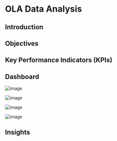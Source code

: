 
# OLA Data Analysis

## Introduction

## Objectives

## Key Performance Indicators (KPIs)

## Dashboard

![image](https://github.com/user-attachments/assets/cef170fa-03a1-4395-936c-c12b02498e17)

![image](https://github.com/user-attachments/assets/6475f63f-fc40-4436-81c7-44d4319fdf9f)

![image](https://github.com/user-attachments/assets/c1b8377f-5e1f-459c-8978-d16fa11277bb)

![image](https://github.com/user-attachments/assets/72f1e330-2064-4530-b2a9-9c4dbf8f7039)


## Insights
